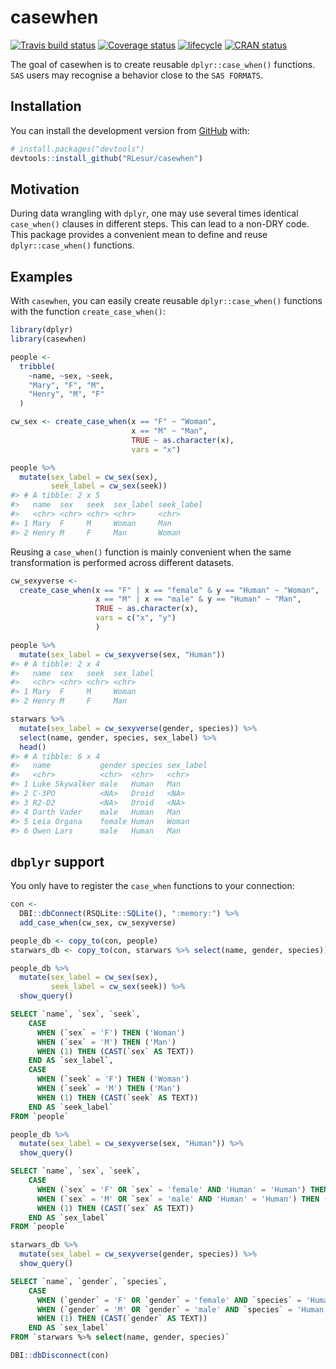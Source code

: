 
<!-- README.md is generated from README.Rmd. Please edit that file -->

# casewhen

[![Travis build
status](https://travis-ci.org/RLesur/casewhen.svg?branch=master)](https://travis-ci.org/RLesur/casewhen)
[![Coverage
status](https://codecov.io/gh/RLesur/casewhen/branch/master/graph/badge.svg)](https://codecov.io/github/RLesur/casewhen?branch=master)
[![lifecycle](https://img.shields.io/badge/lifecycle-experimental-orange.svg)](https://www.tidyverse.org/lifecycle/#experimental)
[![CRAN
status](https://www.r-pkg.org/badges/version/casewhen)](https://cran.r-project.org/package=casewhen)

The goal of casewhen is to create reusable `dplyr::case_when()`
functions.  
`SAS` users may recognise a behavior close to the `SAS FORMATS`.

## Installation

You can install the development version from
[GitHub](https://github.com/) with:

``` r
# install.packages("devtools")
devtools::install_github("RLesur/casewhen")
```

## Motivation

During data wrangling with `dplyr`, one may use several times identical
`case_when()` clauses in different steps. This can lead to a non-DRY
code.  
This package provides a convenient mean to define and reuse
`dplyr::case_when()` functions.

## Examples

With `casewhen`, you can easily create reusable `dplyr::case_when()`
functions with the function `create_case_when()`:

``` r
library(dplyr)
library(casewhen)

people <-
  tribble(
    ~name, ~sex, ~seek,
    "Mary", "F", "M",
    "Henry", "M", "F"
  )

cw_sex <- create_case_when(x == "F" ~ "Woman",
                           x == "M" ~ "Man",
                           TRUE ~ as.character(x),
                           vars = "x")

people %>% 
  mutate(sex_label = cw_sex(sex), 
         seek_label = cw_sex(seek))
#> # A tibble: 2 x 5
#>   name  sex   seek  sex_label seek_label
#>   <chr> <chr> <chr> <chr>     <chr>     
#> 1 Mary  F     M     Woman     Man       
#> 2 Henry M     F     Man       Woman
```

Reusing a `case_when()` function is mainly convenient when the same
transformation is performed across different datasets.

``` r
cw_sexyverse <- 
  create_case_when(x == "F" | x == "female" & y == "Human" ~ "Woman",
                   x == "M" | x == "male" & y == "Human" ~ "Man",
                   TRUE ~ as.character(x),
                   vars = c("x", "y")
                   )

people %>% 
  mutate(sex_label = cw_sexyverse(sex, "Human"))
#> # A tibble: 2 x 4
#>   name  sex   seek  sex_label
#>   <chr> <chr> <chr> <chr>    
#> 1 Mary  F     M     Woman    
#> 2 Henry M     F     Man

starwars %>%
  mutate(sex_label = cw_sexyverse(gender, species)) %>%
  select(name, gender, species, sex_label) %>%
  head()
#> # A tibble: 6 x 4
#>   name           gender species sex_label
#>   <chr>          <chr>  <chr>   <chr>    
#> 1 Luke Skywalker male   Human   Man      
#> 2 C-3PO          <NA>   Droid   <NA>     
#> 3 R2-D2          <NA>   Droid   <NA>     
#> 4 Darth Vader    male   Human   Man      
#> 5 Leia Organa    female Human   Woman    
#> 6 Owen Lars      male   Human   Man
```

## `dbplyr` support

You only have to register the `case_when` functions to your connection:

``` r
con <- 
  DBI::dbConnect(RSQLite::SQLite(), ":memory:") %>%
  add_case_when(cw_sex, cw_sexyverse)

people_db <- copy_to(con, people)
starwars_db <- copy_to(con, starwars %>% select(name, gender, species))

people_db %>% 
  mutate(sex_label = cw_sex(sex), 
         seek_label = cw_sex(seek)) %>%
  show_query()
```

``` sql
SELECT `name`, `sex`, `seek`, 
    CASE
      WHEN (`sex` = 'F') THEN ('Woman')
      WHEN (`sex` = 'M') THEN ('Man')
      WHEN (1) THEN (CAST(`sex` AS TEXT))
    END AS `sex_label`, 
    CASE
      WHEN (`seek` = 'F') THEN ('Woman')
      WHEN (`seek` = 'M') THEN ('Man')
      WHEN (1) THEN (CAST(`seek` AS TEXT))
    END AS `seek_label`
FROM `people`
```

``` r
people_db %>%
  mutate(sex_label = cw_sexyverse(sex, "Human")) %>%
  show_query()
```

``` sql
SELECT `name`, `sex`, `seek`, 
    CASE
      WHEN (`sex` = 'F' OR `sex` = 'female' AND 'Human' = 'Human') THEN ('Woman')
      WHEN (`sex` = 'M' OR `sex` = 'male' AND 'Human' = 'Human') THEN ('Man')
      WHEN (1) THEN (CAST(`sex` AS TEXT))
    END AS `sex_label`
FROM `people`
```

``` r
starwars_db %>%
  mutate(sex_label = cw_sexyverse(gender, species)) %>%
  show_query()
```

``` sql
SELECT `name`, `gender`, `species`, 
    CASE
      WHEN (`gender` = 'F' OR `gender` = 'female' AND `species` = 'Human') THEN ('Woman')
      WHEN (`gender` = 'M' OR `gender` = 'male' AND `species` = 'Human') THEN ('Man')
      WHEN (1) THEN (CAST(`gender` AS TEXT))
    END AS `sex_label`
FROM `starwars %>% select(name, gender, species)`
```

``` r
DBI::dbDisconnect(con)
```

